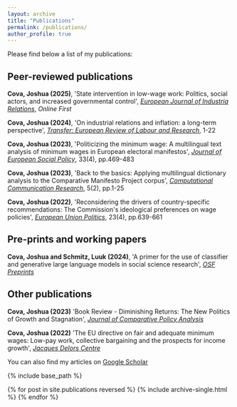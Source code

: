 ```yaml
---
layout: archive
title: "Publications"
permalink: /publications/
author_profile: true
---
```

Please find below a list of my publications: 

Peer-reviewed publications
------

**Cova, Joshua (2025)**, 'State intervention in low-wage work: Politics, social actors, and increased governmental control', [*European Journal of Industria Relations*](https://journals.sagepub.com/doi/10.1177/09596801241311850), *Online First*

**Cova, Joshua (2024)**, 'On industrial relations and inflation: a long-term perspective', [*Transfer: European Review of Labour and Research*](https://journals.sagepub.com/doi/pdf/10.1177/10242589241295362), 1-22

**Cova, Joshua (2023)**, 'Politicizing the minimum wage: A multilingual text analysis of minimum wages in
European electoral manifestos', [*Journal of European Social Policy*](https://journals.sagepub.com/doi/10.1177/09589287231199561), 33(4), pp.469-483

**Cova, Joshua (2023)**, 'Back to the basics: Applying multilingual dictionary analysis to the Comparative Manifesto Project corpus', [*Computational Communication Research*](https://www.aup-online.com/content/journals/10.5117/CCR2023.2.9.COVA), 5(2), pp.1-25

**Cova, Joshua (2022)**, 'Reconsidering the drivers of country-specific recommendations: The Commission's ideological preferences on wage policies', [*European Union Politics*](https://journals.sagepub.com/doi/full/10.1177/14651165221102696), 23(4), pp.639-661

Pre-prints and working papers 
-------

**Cova, Joshua and Schmitz, Luuk (2024)**, 'A primer for the use of classifier and generative large language models in social science research', [*OSF Preprints*](https://osf.io/preprints/osf/r3qng)

Other publications 
-------

**Cova, Joshua (2023)** 'Book Review - Diminishing Returns: The New Politics of Growth and Stagnation', [*Journal of Comparative Policy Analysis*](https://www.tandfonline.com/doi/full/10.1080/13876988.2023.2216164)

**Cova, Joshua (2022)** 'The EU directive on fair and adequate minimum wages: Low-pay work, collective bargaining and the prospects for income growth', [*Jacques Delors Centre*](https://www.delorscentre.eu/en/publications/fair-and-adequate-minimum-wages)


You can also find my articles on [Google Scholar](https://scholar.google.com/citations?user=bHmhzsUAAAAJ&hl=en&oi=ao)

{% include base_path %}

{% for post in site.publications reversed %}
  {% include archive-single.html %}
{% endfor %}
